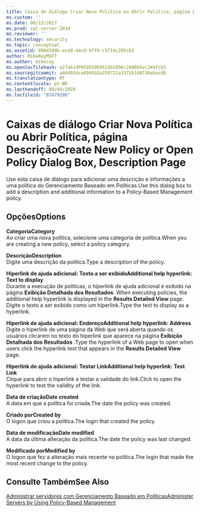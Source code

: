 ```yaml
---
title: Caixa de diálogo Criar Nova Política ou Abrir Política, página Descrição | Microsoft Docs
ms.custom: ''
ms.date: 06/13/2017
ms.prod: sql-server-2014
ms.reviewer: ''
ms.technology: security
ms.topic: conceptual
ms.assetid: 8964399b-ece9-44cd-b7f6-c5f14c295cb2
author: MikeRayMSFT
ms.author: mikeray
ms.openlocfilehash: e27a61d995955969523b1896c240665ec344fcb5
ms.sourcegitcommit: ad4d92dce894592a259721a1571b1d8736abacdb
ms.translationtype: MT
ms.contentlocale: pt-BR
ms.lasthandoff: 08/04/2020
ms.locfileid: "87679296"
---
```

# <a name="create-new-policy-or-open-policy-dialog-box-description-page"></a><span data-ttu-id="a9a71-102">Caixas de diálogo Criar Nova Política ou Abrir Política, página Descrição</span><span class="sxs-lookup"><span data-stu-id="a9a71-102">Create New Policy or Open Policy Dialog Box, Description Page</span></span>
  <span data-ttu-id="a9a71-103">Use esta caixa de diálogo para adicionar uma descrição e informações a uma política do Gerenciamento Baseado em Políticas.</span><span class="sxs-lookup"><span data-stu-id="a9a71-103">Use this dialog box to add a description and additional information to a Policy-Based Management policy.</span></span>  
  
## <a name="options"></a><span data-ttu-id="a9a71-104">Opções</span><span class="sxs-lookup"><span data-stu-id="a9a71-104">Options</span></span>  
 <span data-ttu-id="a9a71-105">**Categoria**</span><span class="sxs-lookup"><span data-stu-id="a9a71-105">**Category**</span></span>  
 <span data-ttu-id="a9a71-106">Ao criar uma nova política, selecione uma categoria de política.</span><span class="sxs-lookup"><span data-stu-id="a9a71-106">When you are creating a new policy, select a policy category.</span></span>  
  
 <span data-ttu-id="a9a71-107">**Descrição**</span><span class="sxs-lookup"><span data-stu-id="a9a71-107">**Description**</span></span>  
 <span data-ttu-id="a9a71-108">Digite uma descrição da política.</span><span class="sxs-lookup"><span data-stu-id="a9a71-108">Type a description of the policy.</span></span>  
  
 <span data-ttu-id="a9a71-109">**Hiperlink de ajuda adicional: Texto a ser exibido**</span><span class="sxs-lookup"><span data-stu-id="a9a71-109">**Additional help hyperlink: Text to display**</span></span>  
 <span data-ttu-id="a9a71-110">Durante a execução de políticas, o hiperlink de ajuda adicional é exibido na página **Exibição Detalhada dos Resultados** .</span><span class="sxs-lookup"><span data-stu-id="a9a71-110">When executing policies, the additional help hyperlink is displayed in the **Results Detailed View** page.</span></span> <span data-ttu-id="a9a71-111">Digite o texto a ser exibido como um hiperlink.</span><span class="sxs-lookup"><span data-stu-id="a9a71-111">Type the text to display as a hyperlink.</span></span>  
  
 <span data-ttu-id="a9a71-112">**Hiperlink de ajuda adicional: Endereço**</span><span class="sxs-lookup"><span data-stu-id="a9a71-112">**Additional help hyperlink: Address**</span></span>  
 <span data-ttu-id="a9a71-113">Digite o hiperlink de uma página da Web que será aberta quando os usuários clicarem no texto do hiperlink que aparece na página **Exibição Detalhada dos Resultados** .</span><span class="sxs-lookup"><span data-stu-id="a9a71-113">Type the hyperlink of a Web page to open when users click the hyperlink text that appears in the **Results Detailed View** page.</span></span>  
  
 <span data-ttu-id="a9a71-114">**Hiperlink de ajuda adicional: Testar Link**</span><span class="sxs-lookup"><span data-stu-id="a9a71-114">**Additional help hyperlink: Test Link**</span></span>  
 <span data-ttu-id="a9a71-115">Clique para abrir o hiperlink e testar a validade do link.</span><span class="sxs-lookup"><span data-stu-id="a9a71-115">Click to open the hyperlink to test the validity of the link.</span></span>  
  
 <span data-ttu-id="a9a71-116">**Data de criação**</span><span class="sxs-lookup"><span data-stu-id="a9a71-116">**Date created**</span></span>  
 <span data-ttu-id="a9a71-117">A data em que a política foi criada.</span><span class="sxs-lookup"><span data-stu-id="a9a71-117">The date the policy was created.</span></span>  
  
 <span data-ttu-id="a9a71-118">**Criado por**</span><span class="sxs-lookup"><span data-stu-id="a9a71-118">**Created by**</span></span>  
 <span data-ttu-id="a9a71-119">O logon que criou a política.</span><span class="sxs-lookup"><span data-stu-id="a9a71-119">The login that created the policy.</span></span>  
  
 <span data-ttu-id="a9a71-120">**Data de modificação**</span><span class="sxs-lookup"><span data-stu-id="a9a71-120">**Date modified**</span></span>  
 <span data-ttu-id="a9a71-121">A data da última alteração da política.</span><span class="sxs-lookup"><span data-stu-id="a9a71-121">The date the policy was last changed.</span></span>  
  
 <span data-ttu-id="a9a71-122">**Modificado por**</span><span class="sxs-lookup"><span data-stu-id="a9a71-122">**Modified by**</span></span>  
 <span data-ttu-id="a9a71-123">O logon que fez a alteração mais recente na política.</span><span class="sxs-lookup"><span data-stu-id="a9a71-123">The login that made the most recent change to the policy.</span></span>  
  
## <a name="see-also"></a><span data-ttu-id="a9a71-124">Consulte Também</span><span class="sxs-lookup"><span data-stu-id="a9a71-124">See Also</span></span>  
 [<span data-ttu-id="a9a71-125">Administrar servidores com Gerenciamento Baseado em Políticas</span><span class="sxs-lookup"><span data-stu-id="a9a71-125">Administer Servers by Using Policy-Based Management</span></span>](administer-servers-by-using-policy-based-management.md)  
  
  
